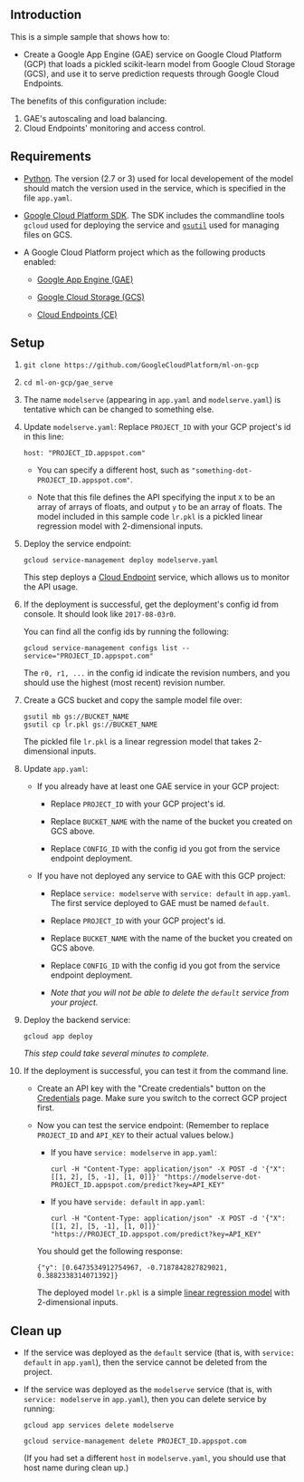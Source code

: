 
## Introduction

This is a simple sample that shows how to:

- Create a Google App Engine (GAE) service on Google Cloud Platform (GCP) that loads a pickled scikit-learn model from Google Cloud Storage (GCS), and use it to serve prediction requests through Google Cloud Endpoints.

The benefits of this configuration include:

1. GAE's autoscaling and load balancing.
1. Cloud Endpoints' monitoring and access control.


## Requirements

- [Python](https://www.python.org/).  The version (2.7 or 3) used for local developement of the model should match the version used in the service, which is specified in the file `app.yaml`.

- [Google Cloud Platform SDK](https://cloud.google.com/sdk/).  The SDK includes the commandline tools `gcloud` used for deploying the service and [`gsutil`](https://cloud.google.com/storage/docs/gsutil) used for managing files on GCS.

- A Google Cloud Platform project which as the following products enabled:

    - [Google App Engine (GAE)](https://cloud.google.com/appengine/)

    - [Google Cloud Storage (GCS)](https://cloud.google.com/storage/)

    - [Cloud Endpoints (CE)](https://cloud.google.com/endpoints/)


## Setup

1. `git clone https://github.com/GoogleCloudPlatform/ml-on-gcp`

1. `cd ml-on-gcp/gae_serve`

1. The name `modelserve` (appearing in `app.yaml` and `modelserve.yaml`) is tentative which can be changed to something else.

1. Update `modelserve.yaml`:  Replace `PROJECT_ID` with your GCP project's id in this line:

    `host: "PROJECT_ID.appspot.com"`

    * You can specify a different host, such as `"something-dot-PROJECT_ID.appspot.com"`.

    * Note that this file defines the API specifying the input `X` to be an array of arrays of floats, and output `y` to be an array of floats.  The model included in this sample code `lr.pkl` is a pickled linear regression model with 2-dimensional inputs.

1. Deploy the service endpoint:

    `gcloud service-management deploy modelserve.yaml`

    This step deploys a [Cloud Endpoint](https://cloud.google.com/endpoints/) service, which allows us to monitor the API usage.

1. If the deployment is successful, get the deployment's config id from console.  It should look like `2017-08-03r0`.

    You can find all the config ids by running the following:

    `gcloud service-management configs list --service="PROJECT_ID.appspot.com"`

    The `r0, r1, ...` in the config id indicate the revision numbers, and you should use the highest (most recent) revision number.

1. Create a GCS bucket and copy the sample model file over:

    ```
    gsutil mb gs://BUCKET_NAME
    gsutil cp lr.pkl gs://BUCKET_NAME
    ```

    The pickled file `lr.pkl` is a linear regression model that takes 2-dimensional inputs.

1. Update `app.yaml`:

    * If you already have at least one GAE service in your GCP project:

        - Replace `PROJECT_ID` with your GCP project's id.

        - Replace `BUCKET_NAME` with the name of the bucket you created on GCS above.

        - Replace `CONFIG_ID` with the config id you got from the service endpoint deployment.

    * If you have not deployed any service to GAE with this GCP project:

        - Replace `service: modelserve` with `service: default` in `app.yaml`.  The first service deployed to GAE must be named `default`.

        - Replace `PROJECT_ID` with your GCP project's id.

        - Replace `BUCKET_NAME` with the name of the bucket you created on GCS above.

        - Replace `CONFIG_ID` with the config id you got from the service endpoint deployment.

        - *Note that you will not be able to delete the `default` service from your project.*

1. Deploy the backend service:

    `gcloud app deploy`

    *This step could take several minutes to complete.*  


1. If the deployment is successful, you can test it from the command line.  

    - Create an API key with the "Create credentials" button on the [Credentials](https://console.cloud.google.com/apis/credentials) page.  Make sure you switch to the correct GCP project first.

    - Now you can test the service endpoint: (Remember to replace `PROJECT_ID` and `API_KEY` to their actual values below.)

        * If you have `service: modelserve` in `app.yaml`:

            `curl -H "Content-Type: application/json" -X POST -d '{"X": [[1, 2], [5, -1], [1, 0]]}' "https://modelserve-dot-PROJECT_ID.appspot.com/predict?key=API_KEY"`

        * If you have `servide: default` in `app.yaml`:

            `curl -H "Content-Type: application/json" -X POST -d '{"X": [[1, 2], [5, -1], [1, 0]]}' "https://PROJECT_ID.appspot.com/predict?key=API_KEY"`

        You should get the following response:

        `{"y": [0.6473534912754967, -0.7187842827829021, 0.3882338314071392]}`

        The deployed model `lr.pkl` is a simple [linear regression model](http://scikit-learn.org/stable/modules/generated/sklearn.linear_model.LinearRegression.html) with 2-dimensional inputs.


## Clean up

* If the service was deployed as the `default` service (that is, with `service: default` in `app.yaml`), then the service cannot be deleted from the project.

* If the service was deployed as the `modelserve` service (that is, with `service: modelserve` in `app.yaml`), then you can delete service by running:

    `gcloud app services delete modelserve`

    `gcloud service-management delete PROJECT_ID.appspot.com`

    (If you had set a different `host` in `modelserve.yaml`, you should use that host name during clean up.)
